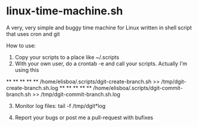 # linux-time-machine.sh
A very, very simple and buggy time machine for Linux written in shell script that uses cron and git


How to use:

1. Copy your scripts to a place like ~/.scripts
2. With your own user, do a crontab -e and call your scripts. Actually I'm using this

** ** ** ** ** /home/elisboa/.scripts/dgit-create-branch.sh >> /tmp/dgit-create-branch.sh.log
** ** ** ** ** /home/elisboa/.scripts/dgit-commit-branch.sh >> /tmp/dgit-commit-branch.sh.log

3. Monitor log files: tail -f /tmp/dgit*log

4. Report your bugs or post me a pull-request with bufixes
